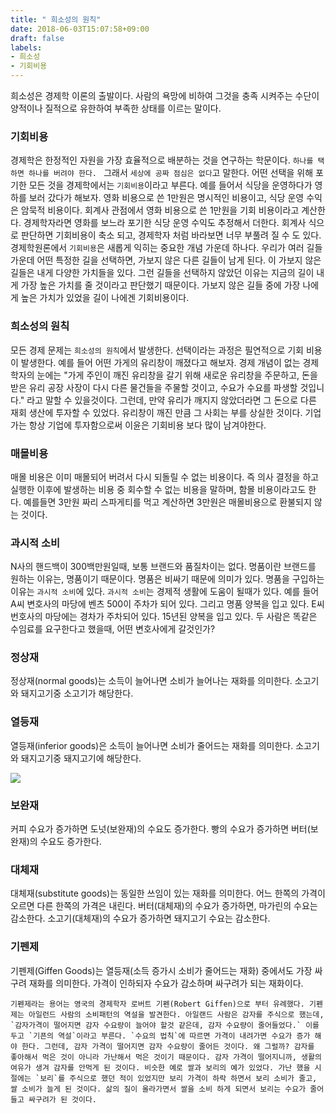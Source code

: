 ```yaml
---
title: " 희소성의 원칙"
date: 2018-06-03T15:07:58+09:00
draft: false
labels:
- 희소성
- 기회비용
---
```


희소성은 경제학 이론의 출발이다. 사람의 욕망에 비하여 그것을 충족 시켜주는 수단이 양적이나 질적으로 유한하여 부족한 상태를 이르는 말이다.



### 기회비용

경제학은 한정적인 자원을 가장 효율적으로 배분하는 것을 연구하는 학문이다. `하나를 택하면 하나를 버려야 한다. ` 그래서 `세상에 공짜 점심은 없다`고 말한다. 어떤 선택을 위해 포기한 모든 것을 경제학에서는 `기회비용`이라고 부른다. 예를 들어서 식당을 운영하다가 영하를 보러 갔다가 해보자. 영화 비용으로 쓴 1만원은 명시적인 비용이고, 식당 운영 수익은 암묵적 비용이다. 회계사 관점에서 영화 비용으로 쓴 1만원을 기회 비용이라고 계산한다. 경제학자라면 영화를 보느라 포기한 식당 운영 수익도 추정해서 더한다. 회계사 식으로 판단하면 기회비용이 축소 되고, 경제학자 처럼 바라보면 너무 부풀려 질 수 도 있다. 경제학원론에서 `기회비용`은 새롭게 익히는 중요한 개념 가운데 하나다. 우리가 여러 길들 가운데 어떤 특정한 길을 선택하면, 가보지 않은 다른 길들이 남게 된다. 이 가보지 않은 길들은 내게 다양한 가치들을 있다.  그런 길들을 선택하지 않았던 이유는 지금의 길이 내게 가장 높은 가치를 줄 것이라고 판단했기 때문이다. 가보지 않은 길들 중에 가장 나에게 높은 가치가 있었을 길이 나에겐 기회비용이다.



### 희소성의 원칙

모든 경제 문제는 `희소성의 원칙`에서 발생한다.  선택이라는 과정은 필연적으로 기회 비용이 발생한다. 예를 들어 어떤 가게의 유리창이 깨졌다고 해보자. 경제 개념이 없는 경제학자의 눈에는 "가게 주인이 깨진 유리창을 갈기 위해 새로운 유리창을 주문하고, 돈을 받은 유리 공장 사장이 다시 다른 물건들을 주물할 것이고, 수요가 수요를 파생할 것입니다." 라고 말할 수 있을것이다. 그런데, 만약 유리가 깨지지 않았더라면 그 돈으로 다른 재회 생산에 투자할 수 있었다. 유리창이 깨진 만큼 그 사회는 부를 상실한 것이다. 기업가는 항상 기업에 투자함으로써 이윤은 기회비용 보다 많이 남겨야한다.



### 매몰비용

매몰 비용은 이미 매몰되어 버려서 다시 되돌릴 수 없는 비용이다. 즉 의사 결정을 하고 실행한 이후에 발생하는 비용 중 회수할 수 없는 비용을 말하며, 함몰 비용이라고도 한다. 예를들면 3만원 짜리 스파게티를 먹고 계산하면 3만원은 매몰비용으로 환불되지 않는 것이다.



### 과시적 소비

N사의 핸드백이 300백만원일때, 보통 브랜드와 품질차이는 없다. 명품이란 브랜드를 원하는 이유는, 명품이기 때문이다. 명품은 비싸기 때문에 의미가 있다. 명품을 구입하는 이유는 `과시적 소비`에 있다. `과시적 소비`는 경제적 생활에 도움이 될때가 있다. 예를 들어 A씨 변호사의 마당에 벤츠 500이 주차가 되어 있다. 그리고 명품 양복을 입고 있다. E씨 번호사의 마당에는 경차가 주차되어 있다. 15년된 양복을 입고 있다. 두 사람은 똑같은 수임료를 요구한다고 했을때, 어떤 변호사에게 갈것인가?



### 정상재

정상재(normal goods)는 소득이 늘어나면 소비가 늘어나는 재화를 의미한다. 소고기와 돼지고기중 소고기가 해당한다.



### 열등재

열등재(inferior goods)은 소득이 늘어나면 소비가 줄어드는 재화를 의미한다. 소고기와 돼지고기중 돼지고기에 해당한다.



![](../economics.png)



### 보완재

커피 수요가 증가하면 도넛(보완재)의 수요도 증가한다.  빵의 수요가 증가하면 버터(보완재)의 수요도 증가한다.



### 대체재

대체재(substitute goods)는 동일한 쓰임이 있는 재화를 의미한다. 어느 한쪽의 가격이 오르면 다른 한쪽의 가격은 내린다. 버터(대체재)의 수요가 증가하면, 마가린의 수요는 감소한다. 소고기(대체재)의 수요가 증가하면 돼지고기 수요는 감소한다.



### 기펜제

기펜제(Giffen Goods)는 열등재(소득 증가시 소비가 줄어드는 재화) 중에서도 가장 싸구려 재화를 의미한다. 가격이 인하되자 수요가 감소하며 싸구려가 되는 재화이다.

```
기펜제라는 용어는 영국의 경제학자 로버트 기펜(Robert Giffen)으로 부터 유례했다. 기펜제는 아일런드 사람의 소비패턴의 역설을 발견한다. 아일랜드 사람은 감자를 주식으로 했는데, `감자가격이 떨어지면 감자 수요량이 늘어야 할것 같은데, 감자 수요량이 줄어들었다.` 이를 두고 `기픈의 역설`이라고 부른다. `수요의 법칙`에 따르면 가격이 내려가면 수요가 증가 해야 한다. 그런데, 감자 가격이 떨어지면 감자 수요량이 줄어든 것이다. 왜 그럴까? 감자를 좋아해서 먹은 것이 아니라 가난해서 먹은 것이기 때문이다. 감자 가격이 떨어지니까, 생활의 여유가 생겨 감자를 안먹게 된 것이다. 비슷한 예로 쌀과 보리의 예가 있었다. 가난 했을 시절에는 `보리`를 주식으로 했던 적이 있었지만 보리 가격이 하락 하면서 보리 소비가 줄고, 쌀 소비가 늘게 된 것이다. 삶의 질이 올라가면서 쌀을 소비 하게 되면서 보리는 수요가 줄어들고 싸구려가 된 것이다.
```


